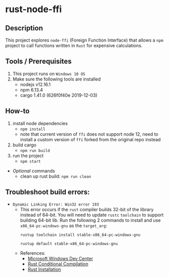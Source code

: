 # rust-node-ffi

## Description
This project explores `node-ffi` (Foreign Function Interface) that allows a `npm` project to call functions written in `Rust` for expensive calculations.

## Tools / Prerequisites
1. This project runs on `Windows 10 OS`
2. Make sure the following tools are installed
    - nodejs v12.16.1
    - npm 6.13.4
    - cargo 1.41.0 (626f0f40e 2019-12-03)

## How-to
1. install node dependencies
    - `npm install`
    - note that current version of `ffi` does not support node 12, need to install a custom version of `ffi` forked from the original repo instead
2. build cargo
    -  `npm run build`
3. run the project
    - `npm start`
- *Optional* commands
    - clean up rust build: `npm run clean`

## Troubleshoot build errors:
- `Dynamic Linking Error: Win32 error 193`
  - This error occurs if the `rust` compiler builds 32-bit of the library instead of 64-bit. You will need to update `rustc` `toolchain` to support building 64-bit lib. Run the following 2 commands to install and use `x86_64-pc-windows-gnu` as the `target_arg`:
      ```
      rustup toolchain install stable-x86_64-pc-windows-gnu
      
      rustup default stable-x86_64-pc-windows-gnu
      ```
  - References:
      - [Microsoft Windows Dev Center](https://docs.microsoft.com/en-us/windows/win32/debug/system-error-codes--0-499-)
      - [Rust Conditional Compilation](https://doc.rust-lang.org/reference/conditional-compilation.html#target_arch)
      - [Rust Installation](https://forge.rust-lang.org/infra/other-installation-methods.html)